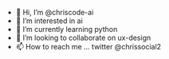 - 👋 Hi, I’m @chriscode-ai
- 👀 I’m interested in ai
- 🌱 I’m currently learning python
- 💞️ I’m looking to collaborate on ux-design
- 📫 How to reach me ... twitter @chrissocial2

<!---
chriscode-ai/chriscode-ai is a ✨ special ✨ repository because its `README.md` (this file) appears on your GitHub profile.
You can click the Preview link to take a look at your changes.
--->
